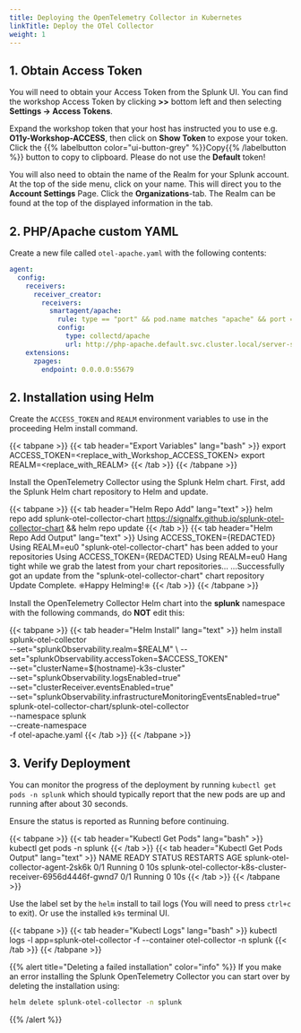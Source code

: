 ```yaml
---
title: Deploying the OpenTelemetry Collector in Kubernetes
linkTitle: Deploy the OTel Collector
weight: 1
---
```


## 1. Obtain Access Token

You will need to obtain your Access Token from the Splunk UI. You can find the workshop Access Token by clicking **>>** bottom left and then selecting **Settings → Access Tokens**.

Expand the workshop token that your host has instructed you to use e.g. **O11y-Workshop-ACCESS**, then click on **Show Token** to expose your token. Click the {{% labelbutton color="ui-button-grey" %}}Copy{{% /labelbutton %}} button to copy to clipboard. Please do not use the **Default** token!

You will also need to obtain the name of the Realm for your Splunk account.  At the top of the side menu, click on your name. This will direct you to the **Account Settings** Page. Click the **Organizations**-tab. The Realm can be found at the top of the displayed information in the tab.

## 2. PHP/Apache custom YAML

Create a new file called `otel-apache.yaml` with the following contents:

``` yaml
agent:
  config:
    receivers:
      receiver_creator:
        receivers:
          smartagent/apache:
            rule: type == "port" && pod.name matches "apache" && port == 80
            config:
              type: collectd/apache
              url: http://php-apache.default.svc.cluster.local/server-status?auto
    extensions:
      zpages:
        endpoint: 0.0.0.0:55679
```

## 2. Installation using Helm

Create the `ACCESS_TOKEN` and `REALM` environment variables to use in the proceeding Helm install command.

{{< tabpane >}}
{{< tab header="Export Variables" lang="bash" >}}
export ACCESS_TOKEN=<replace_with_Workshop_ACCESS_TOKEN>
export REALM=<replace_with_REALM>
{{< /tab >}}
{{< /tabpane >}}

Install the OpenTelemetry Collector using the Splunk Helm chart. First, add the Splunk Helm chart repository to Helm and update.

{{< tabpane >}}
{{< tab header="Helm Repo Add" lang="text" >}}
helm repo add splunk-otel-collector-chart https://signalfx.github.io/splunk-otel-collector-chart && helm repo update
{{< /tab >}}
{{< tab header="Helm Repo Add Output" lang="text" >}}
Using ACCESS_TOKEN={REDACTED}
Using REALM=eu0
"splunk-otel-collector-chart" has been added to your repositories
Using ACCESS_TOKEN={REDACTED}
Using REALM=eu0
Hang tight while we grab the latest from your chart repositories...
...Successfully got an update from the "splunk-otel-collector-chart" chart repository
Update Complete. ⎈Happy Helming!⎈
{{< /tab >}}
{{< /tabpane >}}

Install the OpenTelemetry Collector Helm chart into the **splunk** namespace with the following commands, do **NOT** edit this:

{{< tabpane >}}
{{< tab header="Helm Install" lang="text" >}}
helm install splunk-otel-collector \
--set="splunkObservability.realm=$REALM" \
--set="splunkObservability.accessToken=$ACCESS_TOKEN" \
--set="clusterName=$(hostname)-k3s-cluster" \
--set="splunkObservability.logsEnabled=true" \
--set="clusterReceiver.eventsEnabled=true" \
--set="splunkObservability.infrastructureMonitoringEventsEnabled=true" \
splunk-otel-collector-chart/splunk-otel-collector \
--namespace splunk \
--create-namespace \
-f otel-apache.yaml
{{< /tab >}}
{{< /tabpane >}}

## 3. Verify Deployment

You can monitor the progress of the deployment by running `kubectl get pods -n splunk` which should typically report that the new pods are up and running after about 30 seconds.

Ensure the status is reported as Running before continuing.

{{< tabpane >}}
{{< tab header="Kubectl Get Pods" lang="bash" >}}
kubectl get pods -n splunk
{{< /tab >}}
{{< tab header="Kubectl Get Pods Output" lang="text" >}}
NAME                                                          READY   STATUS    RESTARTS   AGE
splunk-otel-collector-agent-2sk6k                             0/1     Running   0          10s
splunk-otel-collector-k8s-cluster-receiver-6956d4446f-gwnd7   0/1     Running   0          10s
{{< /tab >}}
{{< /tabpane >}}

Use the label set by the `helm` install to tail logs (You will need to press `ctrl+c` to exit). Or use the installed `k9s` terminal UI.

{{< tabpane >}}
{{< tab header="Kubectl Logs" lang="bash" >}}
kubectl logs -l app=splunk-otel-collector -f --container otel-collector -n splunk
{{< /tab >}}
{{< /tabpane >}}

{{% alert title="Deleting a failed installation" color="info" %}}
If you make an error installing the Splunk OpenTelemetry Collector you can start over by deleting the installation using:

``` bash
helm delete splunk-otel-collector -n splunk
```

{{% /alert %}}
